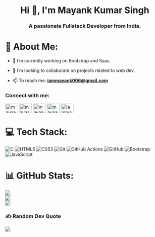 <h1 align="center">Hi 👋, I'm Mayank Kumar Singh</h1>
<h3 align="center">A passionate Fullstack Developer from India.</h3>



# 💫 About Me:
- 🔭 I’m currently working on Bootstrap and Saas.<br>
- 👯 I’m looking to collaborate on projects related to web dev.<br>


- 📫 To reach me:  **iammayank006@gmail.com**

<h3 align="left">Connect with me:</h3>
<p align="left">
<a href="https://linkedin.com/in/mayaank88" target="blank"><img align="center" src="https://raw.githubusercontent.com/rahuldkjain/github-profile-readme-generator/master/src/images/icons/Social/linked-in-alt.svg" alt="mayaank88" height="30" width="40" /></a>
<a href="https://kaggle.com/mayaankkk" target="blank"><img align="center" src="https://raw.githubusercontent.com/rahuldkjain/github-profile-readme-generator/master/src/images/icons/Social/kaggle.svg" alt="mayaankkk" height="30" width="40" /></a>
<a href="https://instagram.com/mayaankkk.88" target="blank"><img align="center" src="https://raw.githubusercontent.com/rahuldkjain/github-profile-readme-generator/master/src/images/icons/Social/instagram.svg" alt="mayaankkk.88" height="30" width="40" /></a>
<a href="https://www.leetcode.com/mayaank88" target="blank"><img align="center" src="https://raw.githubusercontent.com/rahuldkjain/github-profile-readme-generator/master/src/images/icons/Social/leet-code.svg" alt="mayaank88" height="30" width="40" /></a>
<a href="https://auth.geeksforgeeks.org/user/iammaya9d58" target="blank"><img align="center" src="https://raw.githubusercontent.com/rahuldkjain/github-profile-readme-generator/master/src/images/icons/Social/geeks-for-geeks.svg" alt="iammaya9d58" height="30" width="40" /></a>
</p>

# 💻 Tech Stack:
![C](https://img.shields.io/badge/c-%2300599C.svg?style=for-the-badge&logo=c&logoColor=white) ![HTML5](https://img.shields.io/badge/html5-%23E34F26.svg?style=for-the-badge&logo=html5&logoColor=white) ![CSS3](https://img.shields.io/badge/css3-%231572B6.svg?style=for-the-badge&logo=css3&logoColor=white) ![Git](https://img.shields.io/badge/git-%23F05033.svg?style=for-the-badge&logo=git&logoColor=white) ![GitHub Actions](https://img.shields.io/badge/github%20actions-%232671E5.svg?style=for-the-badge&logo=githubactions&logoColor=white) ![GitHub](https://img.shields.io/badge/github-%23121011.svg?style=for-the-badge&logo=github&logoColor=white) ![Bootstrap](https://img.shields.io/badge/bootstrap-%238511FA.svg?style=for-the-badge&logo=bootstrap&logoColor=white) ![JavaScript](https://img.shields.io/badge/javascript-%23323330.svg?style=for-the-badge&logo=javascript&logoColor=%23F7DF1E)
# 📊 GitHub Stats:
![](https://github-readme-stats.vercel.app/api?username=Mayaank88&theme=rose_pine&hide_border=false&include_all_commits=true&count_private=true)<br/>
![](https://github-readme-streak-stats.herokuapp.com/?user=Mayaank88&theme=rose_pine&hide_border=false)<br/>
![](https://github-readme-stats.vercel.app/api/top-langs/?username=Mayaank88&theme=rose_pine&hide_border=false&include_all_commits=true&count_private=true&layout=compact)

### ✍️ Random Dev Quote
![](https://quotes-github-readme.vercel.app/api?type=horizontal&theme=tokyonight)

<!-- Proudly created with GPRM ( https://gprm.itsvg.in ) -->
